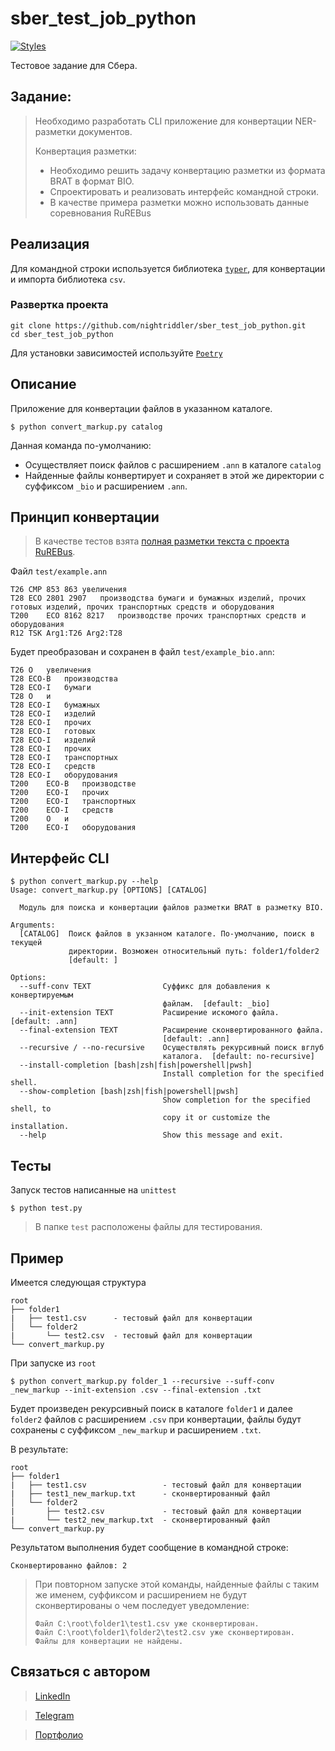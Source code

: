# sber_test_job_python
[![Styles](https://img.shields.io/github/workflow/status/nightriddler/sber_test_job_python/Styles?label=MyPy|Black)](https://github.com/nightriddler/sber_test_job_python/actions/workflows/styles.yml)

Тестовое задание для Сбера.

## Задание:
>Необходимо разработать CLI приложение для конвертации NER-разметки документов.
>
>Конвертация разметки:
>
>- Необходимо решить задачу конвертацию разметки из формата BRAT в формат BIO.
>- Спроектировать и реализовать интерфейс командной строки.
>- В качестве примера разметки можно использовать данные соревнования RuREBus

## Реализация
Для командной строки используется библиотека [`typer`](https://typer.tiangolo.com/), для конвертации и импорта библиотека `csv`.

### Развертка проекта

```
git clone https://github.com/nightriddler/sber_test_job_python.git
cd sber_test_job_python
```
Для установки зависимостей используйте [`Poetry`](https://github.com/python-poetry/poetry)

## Описание
Приложение для конвертации файлов в указанном каталоге.
```
$ python convert_markup.py catalog
```
Данная команда по-умолчанию:
 - Осуществляет поиск файлов с расширением `.ann` в каталоге `catalog`
 - Найденные файлы конвертирует и сохраняет  в этой же директории с суффиксом `_bio` и расширением `.ann`.

## Принцип конвертации
>В качестве тестов взята [полная разметки текста с проекта RuREBus](https://github.com/dialogue-evaluation/RuREBus/).

Файл `test/example.ann`
```
T26	CMP 853 863	увеличения
T28	ECO 2801 2907	производства бумаги и бумажных изделий, прочих готовых изделий, прочих транспортных средств и оборудования
T200	ECO 8162 8217	производстве прочих транспортных средств и оборудования
R12	TSK Arg1:T26 Arg2:T28
```
Будет преобразован и сохранен в файл `test/example_bio.ann`:
```
T26	O	увеличения
T28	ECO-B	производства
T28	ECO-I	бумаги
T28	O	и
T28	ECO-I	бумажных
T28	ECO-I	изделий
T28	ECO-I	прочих
T28	ECO-I	готовых
T28	ECO-I	изделий
T28	ECO-I	прочих
T28	ECO-I	транспортных
T28	ECO-I	средств
T28	ECO-I	оборудования
T200	ECO-B	производстве
T200	ECO-I	прочих
T200	ECO-I	транспортных
T200	ECO-I	средств
T200	O	и
T200	ECO-I	оборудования
```

## Интерфейс CLI
```
$ python convert_markup.py --help 
Usage: convert_markup.py [OPTIONS] [CATALOG]

  Модуль для поиска и конвертации файлов разметки BRAT в разметку BIO.

Arguments:
  [CATALOG]  Поиск файлов в укзанном каталоге. По-умолчанию, поиск в текущей
             директории. Возможен относительный путь: folder1/folder2
             [default: ]

Options:
  --suff-conv TEXT                Суффикс для добавления к конвертируемым
                                  файлам.  [default: _bio]
  --init-extension TEXT           Расширение искомого файла.  [default: .ann]
  --final-extension TEXT          Расширение сконвертированного файла.
                                  [default: .ann]
  --recursive / --no-recursive    Осуществлять рекурсивный поиск вглуб
                                  каталога.  [default: no-recursive]
  --install-completion [bash|zsh|fish|powershell|pwsh]
                                  Install completion for the specified shell.
  --show-completion [bash|zsh|fish|powershell|pwsh]
                                  Show completion for the specified shell, to
                                  copy it or customize the installation.
  --help                          Show this message and exit.
```


## Тесты
Запуск тестов написанные на `unittest`
```
$ python test.py
```
>В папке `test` расположены файлы для тестирования.


## Пример
Имеется следующая структура
```
root
├── folder1            
|   ├── test1.csv      - тестовый файл для конвертации
│   └── folder2        
|       └── test2.csv  - тестовый файл для конвертации
└── convert_markup.py 

```
При запуске из `root`

```
$ python convert_markup.py folder_1 --recursive --suff-conv _new_markup --init-extension .csv --final-extension .txt
```
Будет произведен рекурсивный поиск в каталоге `folder1` и далее `folder2` файлов с расширением `.csv` при конвертации, файлы будут сохранены с суффиксом `_new_markup` и расширением `.txt`.

В результате:
```
root
├── folder1            
|   ├── test1.csv                 - тестовый файл для конвертации
|   ├── test1_new_markup.txt      - сконвертированный файл 
│   └── folder2
|       ├── test2.csv             - тестовый файл для конвертации         
|       └── test2_new_markup.txt  - сконвертированный файл
└── convert_markup.py 
```
Результатом выполнения будет сообщение в командной строке:
```
Сконвертированно файлов: 2
```
>При повторном запуске этой команды, найденные файлы с таким же именем, суффиксом и расширением не будут сконвертированы о чем последует уведомление:
>```
>Файл C:\root\folder1\test1.csv уже сконвертирован.
>Файл C:\root\folder1\folder2\test2.csv уже сконвертирован.
>Файлы для конвертации не найдены.
>```
>
## Связаться с автором
>[LinkedIn](http://linkedin.com/in/aizi)

>[Telegram](https://t.me/nightriddler)

>[Портфолио](https://github.com/nightriddler)
